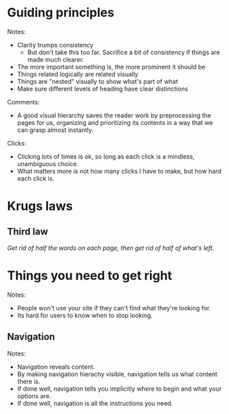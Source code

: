 # Guiding principles

Notes:
- Clarity trumps consistency
  - But don't take this too far. Sacrifice a bit of consistency if things are made much clearer.
- The more important something is, the more prominent it should be
- Things related logically are related visually
- Things are "nested" visually to show what's part of what
- Make sure different levels of heading have clear distinctions 

Comments:
- A good visual hierarchy saves the reader work by preprocessing the pages for us, organizing and prioritizing its contents in a way that we can grasp almost instantly.

Clicks:
- Clicking lots of times is ok, so long as each click is a mindless, unambiguous choice.
- What matters more is not how many clicks I have to make, but how hard each click is.

# Krugs laws

## Third law

*Get rid of half the words on each page, then get rid of half of what's left.*

# Things you need to get right

Notes:
- People won't use your site if they can't find what they're looking for.
- Its hard for users to know when to stop looking.

## Navigation

Notes:
- Navigation reveals content. 
- By making navigation hierachy visible, navigation tells us what content there is.
- If done well, navigation tells you implicitly where to begin and what your options are. 
- If done well, navigation is all the instructions you need.
